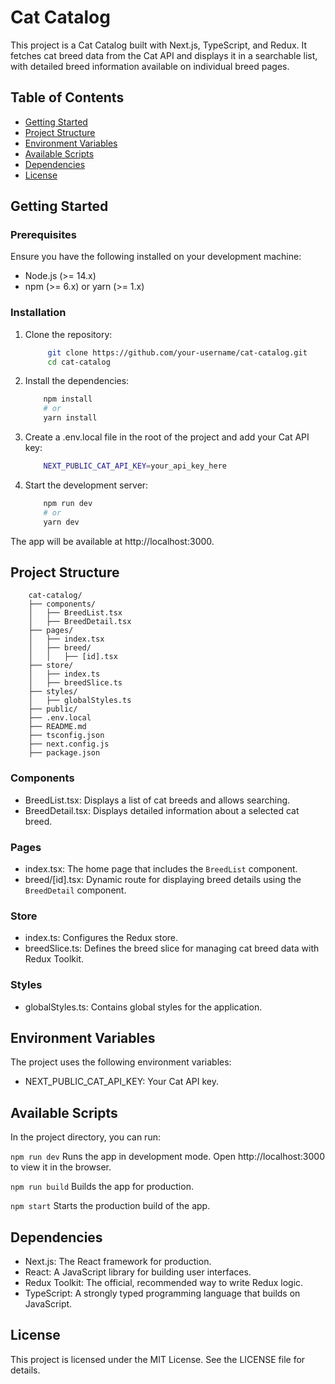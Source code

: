# Cat Catalog

This project is a Cat Catalog built with Next.js, TypeScript, and Redux. It fetches cat breed data from the Cat API and displays it in a searchable list, with detailed breed information available on individual breed pages.

## Table of Contents

- [Getting Started](#getting-started)
- [Project Structure](#project-structure)
- [Environment Variables](#environment-variables)
- [Available Scripts](#available-scripts)
- [Dependencies](#dependencies)
- [License](#license)

## Getting Started

### Prerequisites

Ensure you have the following installed on your development machine:

- Node.js (>= 14.x)
- npm (>= 6.x) or yarn (>= 1.x)

### Installation

1. Clone the repository:

   ```bash
        git clone https://github.com/your-username/cat-catalog.git
        cd cat-catalog

2. Install the dependencies:

    ```bash
        npm install
        # or
        yarn install
3. Create a .env.local file in the root of the project and add your Cat API key:

    ```bash
        NEXT_PUBLIC_CAT_API_KEY=your_api_key_here

4. Start the development server:

    ```bash
        npm run dev
        # or
        yarn dev

The app will be available at http://localhost:3000.

## Project Structure

        cat-catalog/
        ├── components/
        │   ├── BreedList.tsx
        │   ├── BreedDetail.tsx
        ├── pages/
        │   ├── index.tsx
        │   ├── breed/
        │   │   ├── [id].tsx
        ├── store/
        │   ├── index.ts
        │   ├── breedSlice.ts
        ├── styles/
        │   ├── globalStyles.ts
        ├── public/
        ├── .env.local
        ├── README.md
        ├── tsconfig.json
        ├── next.config.js
        ├── package.json

### Components
* BreedList.tsx: Displays a list of cat breeds and allows searching.
* BreedDetail.tsx: Displays detailed information about a selected cat breed.
### Pages
* index.tsx: The home page that includes the `BreedList` component.
* breed/[id].tsx: Dynamic route for displaying breed details using the `BreedDetail` component.
### Store
* index.ts: Configures the Redux store.
* breedSlice.ts: Defines the breed slice for managing cat breed data with Redux Toolkit.
### Styles
* globalStyles.ts: Contains global styles for the application.

## Environment Variables
The project uses the following environment variables:

* NEXT_PUBLIC_CAT_API_KEY: Your Cat API key.

## Available Scripts
In the project directory, you can run:

`npm run dev`
Runs the app in development mode.
Open http://localhost:3000 to view it in the browser.

`npm run build`
Builds the app for production.

`npm start`
Starts the production build of the app.

## Dependencies
* Next.js: The React framework for production.
* React: A JavaScript library for building user interfaces.
* Redux Toolkit: The official, recommended way to write Redux logic.
* TypeScript: A strongly typed programming language that builds on JavaScript.

## License
This project is licensed under the MIT License. See the LICENSE file for details.